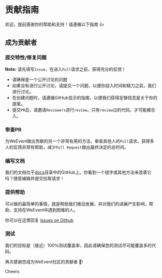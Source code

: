 # 贡献指南

欢迎，提前感谢你的帮助和支持！请遵循以下指南 :+1:

## 成为贡献者

### 提交特性/修复问题

**Note:** 请先填写`Issue`，在进入`Pull`请求之前，获得充分的反馈！

- 请确保是一个公开讨论的问题
- 如果没有进行公开讨论，请提交一个问题，以便你投入时间和精力之前，我们进行讨论。
- 在创建问题时，请遵循GitHub显示的指南，以便我们获得足够信息是关于你的提案。
- 提交`PR`后，请邀请`Reviewers`进行`review`。只有`review`过的代码，才可能被合入。

### 审查PR

为WeEvent做出贡献的另一个非常有用的方法，审查其他人的`Pull`请求。获得多人的反馈非常有帮助，减少`Pull Request`做出最终决定的总时间。

### 编写文档

我们的文档位于[docs](https://weeventdoc.readthedocs.io/zh_CN/latest/)目录中的GitHub上。你看到一个错字或其他方法来改善它吗？随意编辑并提交拉取请求！

### 提供帮助

可以做的最简单的事情，就是帮助我们推动发展，并对我们的进展产生影响，帮助、支持在WeEvent中遇到困难的人。

你可以在这里回复 [issues on Github](https://github.com/WeBankFinTech/WeEvent-build/issues)

### 测试

我们的目标是（接近）100％测试覆盖率，因此请确保您的测试尽可能覆盖多的代码。


再次感谢您成为WeEvent社区的贡献者 :tada:!

Cheers

